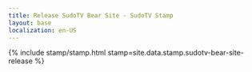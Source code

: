 ```yaml
---
title: Release SudoTV Bear Site - SudoTV Stamp
layout: base
localization: en-US
---
```


{% include stamp/stamp.html
    stamp=site.data.stamp.sudotv-bear-site-release
%}